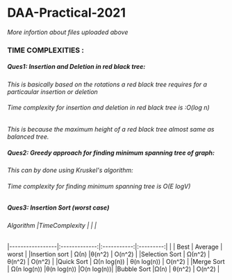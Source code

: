 # DAA-Practical-2021
*More infortion about files uploaded above*

### TIME COMPLEXITIES :

##### Ques1: Insertion and Deletion in red black tree:
*This is basically based on the rotations a red black tree requires for a particaular insertion or deletion*
###### Time complexity for insertion and deletion in red black tree is :O(log n)
*This is because the maximum height of a red black tree almost same as balanced tree.*

##### Ques2: Greedy approach for finding minimum spanning tree of graph:
*This can by done using Kruskel's algorithm:*
###### Time complexity for finding minimum spanning tree is O(E logV)

##### Ques3: Insertion Sort (worst case)
###### Algorithm        |TimeComplexity |             |           |
|-----------------|:-------------:|:-----------:|:---------:|
|                 | Best          | Average     | worst     |
|Insertion sort   | Ω(n)          |θ(n^2)       | O(n^2)    |
|Selection Sort	  |  Ω(n^2)       | θ(n^2)      |	O(n^2)    |
|Quick Sort       | Ω(n log(n))   |	θ(n log(n))	| O(n^2)    |
|Merge Sort	      | Ω(n log(n))  	|θ(n log(n))	|O(n log(n))|
|Bubble Sort	    |Ω(n)           | 	θ(n^2)	  | O(n^2)    |
        

